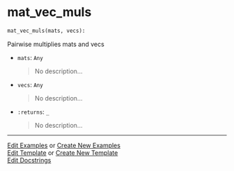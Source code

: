 # <a id="McUtils.Numputils.VectorOps.mat_vec_muls">mat_vec_muls</a>

```python
mat_vec_muls(mats, vecs): 
```
Pairwise multiplies mats and vecs
- `mats`: `Any`
    >No description...
- `vecs`: `Any`
    >No description...
- `:returns`: `_`
    >No description... 




___

[Edit Examples](https://github.com/McCoyGroup/McUtils/edit/edit/ci/examples/ci/docs/McUtils/Numputils/VectorOps/mat_vec_muls.md) or 
[Create New Examples](https://github.com/McCoyGroup/McUtils/new/edit/?filename=ci/examples/ci/docs/McUtils/Numputils/VectorOps/mat_vec_muls.md) <br/>
[Edit Template](https://github.com/McCoyGroup/McUtils/edit/edit/ci/docs/ci/docs/McUtils/Numputils/VectorOps/mat_vec_muls.md) or 
[Create New Template](https://github.com/McCoyGroup/McUtils/new/edit/?filename=ci/docs/templates/ci/docs/McUtils/Numputils/VectorOps/mat_vec_muls.md) <br/>
[Edit Docstrings](https://github.com/McCoyGroup/McUtils/edit/edit/McUtils/Numputils/VectorOps.py?message=Update%20Docs)